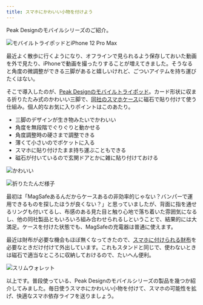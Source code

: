 ```yaml
---
title: スマホにかわいい小物を付けよう
---
```

Peak Designのモバイルシリーズのご紹介。

![](https://lh6.googleusercontent.com/ex44iZ1YNEUUiuvOckC1rZDxeesnx8SvxdZRAafe1BkwSM7hJIvht6v0BCdDvcs2QDikEQPxqsjEeim-V8ujrTfxPC3ZLef-KRwW_zoTXrYwW_DrfEF10HoRJT06ljxQCYNCT1Dkf6uPtSGPO-wrCy6ZHET2WLZu-AH18My5Wd0vyHPYv5Q7GuG7 "モバイルトライポッドとiPhone 12 Pro Max")

最近よく散歩に行くようになり、オフラインで見られるよう保存しておいた動画を外で見たり、iPhoneで動画を撮ったりすることが増えてきました。そうなると角度の微調整ができる三脚があると嬉しいけれど、ごついアイテムを持ち運びたくはない。

そこで導入したのが、[Peak Designのモバイルトライポッド](https://www.amazon.co.jp/dp/B09FRZPLL3)。カード形状に収まる折りたたみ式のかわいい三脚で、[同社のスマホケース](https://www.amazon.co.jp/dp/B09FP3HP7Z?)に磁石で貼り付けて使う仕組み。個人的なお気に入りポイントはこのあたり。

*   三脚のデザインが生き物みたいでかわいい
*   角度を無段階でぐりぐりと動かせる
*   角度調整時の硬さまで調整できる
*   薄くて小さいのでポケットに入る
*   スマホに貼り付けたまま持ち運ぶこともできる
*   磁石が付いているので玄関ドアとかに雑に貼り付けておける

![](https://lh3.googleusercontent.com/GaR6N_bL2LvSx4jDOko-O43xL24ryTMjRei6vAQgbhZboz2VVfV6XChcGp2HbDxcu3lQQvVVqqVGnGn42i1LDoUh1pJB1BixdDTgTL2g_pPI_kumzEzdvN2xDZa_WPx8IXMFnq33J_HLQQQnOPZCsGWS0JVDadMRpz25vrE1i0OjkCC11kEQyv1P "かわいい")

![](https://lh6.googleusercontent.com/j_VF7heRKf1j2yptrAc3_OWKkEZ0A6nBebhN-5wii8_HVnDlAYtzZdCWQLsPVXDzS5aYnpNYTeAteMRElcd_ipVgQhEVU6Nc7PBcC4wygCrsjrJ_eqacE3gfNgqgbsDs2zS4luSa-JdUNi_F-VnF8gD1UQwLH2e6q5ABSH4K8x2SOBrgp5AZKNdg "折りたたんだ様子")

最初は「MagSafeあるんだからケースあるの非効率的じゃない？バンパーで運用できるものを探したほうが良くない？」と思っていましたが、背面に指を通せるリングも付いてるし、布感のある見た目と触り心地で落ち着いた雰囲気になるし、他の同社製品ともいろいろ組み合わせられるしということで、結果的には大満足。ケースを付けた状態でも、MagSafeの充電器は普通に使えます。

最近は財布が必要な機会もほぼ無くなってきたので、[スマホに付けられる財布](https://www.amazon.co.jp/dp/B09FSGW671)を必要なときだけ付けて外出しています。これもスタンドと同じで、使わないときは磁石で適当なところに収納しておけるので、たいへん便利。

![](https://lh5.googleusercontent.com/5uDvuyIm_yhWKc6eZL6VtMLOYtxAjGnDqs78S3yqhjvl3Ef4dMC9ICftTuk6laf0y_ma5vAdsQ63Nh0qWc8vbzr9XLSe1CD5L-7pB8Hbz5KbKnYxk7MSVNDg4h2DB5bo_w5OZXqnVwyyt74bZUyvhppvZCK_s5f02TRiGeQOOE48vS9gOvN4q2dn "スリムウォレット")

以上です。普段使っている、Peak Designのモバイルシリーズの製品を幾つか紹介してみました。毎日使うスマホにかわいい小物を付けて、スマホの可能性を拡げ、快適なスマホ依存ライフを送りましょう。
